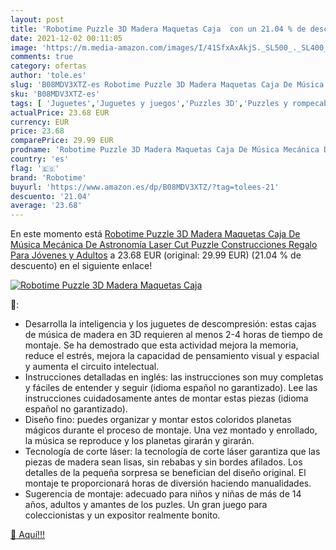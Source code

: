 ```yaml
---
layout: post
title: 'Robotime Puzzle 3D Madera Maquetas Caja  con un 21.04 % de descuento'
date: 2021-12-02 00:11:05
image: 'https://m.media-amazon.com/images/I/41SfxAxAkjS._SL500_._SL400_.jpg'
comments: true
category: ofertas
author: 'tole.es'
slug: 'B08MDV3XTZ-es Robotime Puzzle 3D Madera Maquetas Caja De Música Mecánica...'
sku: 'B08MDV3XTZ-es'
tags: [ 'Juguetes','Juguetes y juegos','Puzzles 3D','Puzzles y rompecabezas','puzzle','robotime', ]
actualPrice: 23.68 EUR
currency: EUR
price: 23.68
comparePrice: 29.99 EUR
prodname: 'Robotime Puzzle 3D Madera Maquetas Caja De Música Mecánica De Astronomía Laser Cut Puzzle Construcciones  Regalo Para Jóvenes y Adultos'
country: 'es'
flag: '🇪🇸'
brand: 'Robotime'
buyurl: 'https://www.amazon.es/dp/B08MDV3XTZ/?tag=tolees-21'
descuento: '21.04'
average: '23.68'
---
```


En este momento está [Robotime Puzzle 3D Madera Maquetas Caja De Música Mecánica De Astronomía Laser Cut Puzzle Construcciones  Regalo Para Jóvenes y Adultos](https://www.amazon.es/dp/B08MDV3XTZ/?tag=tolees-21) a 23.68 EUR (original: 29.99 EUR) (21.04 %  de descuento) en el siguiente enlace!

[![Robotime Puzzle 3D Madera Maquetas Caja ](https://m.media-amazon.com/images/I/41SfxAxAkjS._SL500_._SL400_.jpg)](https://www.amazon.es/dp/B08MDV3XTZ/?tag=tolees-21)

🔎:

- Desarrolla la inteligencia y los juguetes de descompresión: estas cajas de música de madera en 3D requieren al menos 2-4 horas de tiempo de montaje. Se ha demostrado que esta actividad mejora la memoria, reduce el estrés, mejora la capacidad de pensamiento visual y espacial y aumenta el circuito intelectual.
- Instrucciones detalladas en inglés: las instrucciones son muy completas y fáciles de entender y seguir (idioma español no garantizado). Lee las instrucciones cuidadosamente antes de montar estas piezas (idioma español no garantizado).
- Diseño fino: puedes organizar y montar estos coloridos planetas mágicos durante el proceso de montaje. Una vez montado y enrollado, la música se reproduce y los planetas girarán y girarán.
- Tecnología de corte láser: la tecnología de corte láser garantiza que las piezas de madera sean lisas, sin rebabas y sin bordes afilados. Los detalles de la pequeña sorpresa se benefician del diseño original. El montaje te proporcionará horas de diversión haciendo manualidades.
- Sugerencia de montaje: adecuado para niños y niñas de más de 14 años, adultos y amantes de los puzles. Un gran juego para coleccionistas y un expositor realmente bonito.

[🛒 Aquí!!!](https://www.amazon.es/dp/B08MDV3XTZ/?tag=tolees-21)
